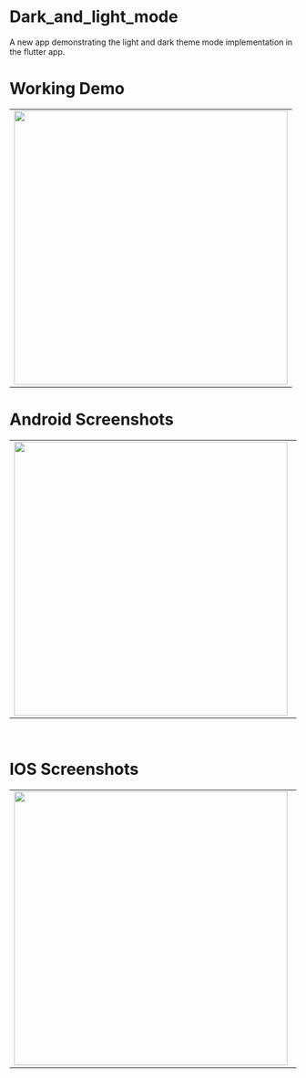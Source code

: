 # Dark_and_light_mode

A new app demonstrating the light and dark theme mode implementation in the flutter app.

# Working Demo
 
  <table>
  <tr>
  <td><img src="https://github.com/MarvelApps-Flutter/flutter_dark_mode/blob/master/working_demo/webview_demo.gif" height="480px"></td>
    </tr>
  </table>
    

# Android Screenshots

<table>
  <tr>
    <td><img src="https://github.com/MarvelApps-Flutter/flutter_dark_mode/blob/master/screenshots/android/android1.png" height="480px"></td>
    <td><img src="https://github.com/MarvelApps-Flutter/flutter_dark_mode/blob/master/screenshots/android/android2.png" height="480px"></td>
  </tr>
 </table>

</br>

# IOS Screenshots

<table>
  <tr>
    <td><img src="https://github.com/MarvelApps-Flutter/flutter_dark_mode/blob/master/screenshots/ios/ios1.png" height="480px"></td>
    <td><img src="https://github.com/MarvelApps-Flutter/flutter_dark_mode/blob/master/screenshots/ios/ios2.png" height="480px"></td>
  </tr>
 </table>
 

 
 
